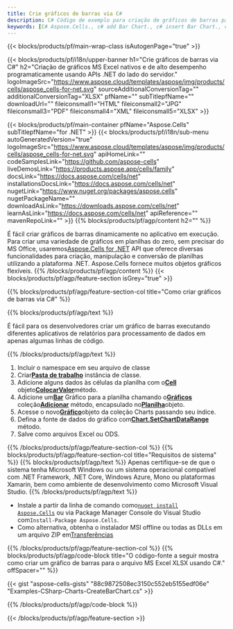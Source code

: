 ```yaml
---
title: Crie gráficos de barras via C#
description: C# Código de exemplo para criação de gráficos de barras para Excel usando a Biblioteca .NET. Use este código para criar um gráfico de barras para MS Excel em VB.NET, Asp.NET ou qualquer aplicativo baseado em .NET.
keywords: [C# Aspose.Cells., c# add Bar Chart., c# insert Bar Chart., c# create Bar Chart]
---
```

{{< blocks/products/pf/main-wrap-class isAutogenPage="true" >}}

{{< blocks/products/pf/i18n/upper-banner h1="Crie gráficos de barras via C#" h2="Criação de gráficos MS Excel nativos e de alto desempenho programaticamente usando APIs .NET do lado do servidor." logoImageSrc="https://www.aspose.cloud/templates/aspose/img/products/cells/aspose_cells-for-net.svg" sourceAdditionalConversionTag="" additionalConversionTag="XLSX" pfName="" subTitlepfName="" downloadUrl="" fileiconsmall1="HTML" fileiconsmall2="JPG" fileiconsmall3="PDF" fileiconsmall4="XML" fileiconsmall5="XLSX" >}}

{{< blocks/products/pf/main-container pfName="Aspose.Cells" subTitlepfName="for .NET" >}}
{{< blocks/products/pf/i18n/sub-menu autoGeneratedVersion="true" logoImageSrc="https://www.aspose.cloud/templates/aspose/img/products/cells/aspose_cells-for-net.svg" apiHomeLink="" codeSamplesLink="https://github.com/aspose-cells" liveDemosLink="https://products.aspose.app/cells/family" docsLink="https://docs.aspose.com/cells/net" installationsDocsLink="https://docs.aspose.com/cells/net" nugetLink="https://www.nuget.org/packages/aspose.cells" nugetPackageName="" downloadAsLink="https://downloads.aspose.com/cells/net" learnAsLink="https://docs.aspose.com/cells/net" apiReference="" mavenRepoLink="" >}}
{{% blocks/products/pf/agp/content h2="" %}}

É fácil criar gráficos de barras dinamicamente no aplicativo em execução. Para criar uma variedade de gráficos em planilhas do zero, sem precisar do MS Office, usaremos[Aspose.Cells for .NET](https://products.aspose.com/cells/net) API que oferece diversas funcionalidades para criação, manipulação e conversão de planilhas utilizando a plataforma .NET. Aspose.Cells fornece muitos objetos gráficos flexíveis.
{{% /blocks/products/pf/agp/content %}}
{{< blocks/products/pf/agp/feature-section isGrey="true" >}}

{{% blocks/products/pf/agp/feature-section-col title="Como criar gráficos de barras via C#" %}}

{{% blocks/products/pf/agp/text %}}

É fácil para os desenvolvedores criar um gráfico de barras executando diferentes aplicativos de relatórios para processamento de dados em apenas algumas linhas de código.

{{% /blocks/products/pf/agp/text %}}

1. Incluir o namespace em seu arquivo de classe
1.  Criar[**Pasta de trabalho**](https://reference.aspose.com/cells/net/aspose.cells/workbook) instância de classe.
1.  Adicione alguns dados às células da planilha com o[**Cell**](https://reference.aspose.com/cells/net/aspose.cells/cell) objeto[**ColocarValor**](https://reference.aspose.com/cells/net/aspose.cells/cell/methods/putvalue/index)método.
1.  Adicione um[**Bar**](https://reference.aspose.com/cells/net/aspose.cells.charts/charttype) Gráfico para a planilha chamando o[**Gráficos**](https://reference.aspose.com/cells/net/aspose.cells.charts/chartcollection) coleção[**Adicionar**](https://reference.aspose.com/cells/net/aspose.cells.charts/chartcollection/methods/add) método, encapsulado no[**Planilha**](https://reference.aspose.com/cells/net/aspose.cells/worksheet)objeto.
1.  Acesse o novo[**Gráfico**](https://reference.aspose.com/cells/net/aspose.cells.charts/chart)objeto da coleção Charts passando seu índice.
1.  Defina a fonte de dados do gráfico com[**Chart.SetChartDataRange**](https://https://reference.aspose.com/cells/net/aspose.cells.charts/chart/methods/setchartdatarange) método.
1. Salve como arquivos Excel ou ODS.

{{% /blocks/products/pf/agp/feature-section-col %}}
{{% blocks/products/pf/agp/feature-section-col title="Requisitos de sistema" %}}
{{% blocks/products/pf/agp/text %}}
Apenas certifique-se de que o sistema tenha Microsoft Windows ou um sistema operacional compatível com .NET Framework, .NET Core, Windows Azure, Mono ou plataformas Xamarin, bem como ambiente de desenvolvimento como Microsoft Visual Studio.
{{% /blocks/products/pf/agp/text %}}
-  Instale a partir da linha de comando como<code><a href="https://downloads.aspose.com/cells/net">nuget install Aspose.Cells</a></code> ou via Package Manager Console do Visual Studio com<code>Install-Package Aspose.Cells</code>.
-  Como alternativa, obtenha o instalador MSI offline ou todas as DLLs em um arquivo ZIP em<a href="https://downloads.aspose.com/cells/net">Transferências</a>

{{% /blocks/products/pf/agp/feature-section-col %}}
{{% blocks/products/pf/agp/code-block title="O código-fonte a seguir mostra como criar um gráfico de barras para o arquivo MS Excel XLSX usando C#." offSpacer="" %}}

{{< gist "aspose-cells-gists" "88c9872508ec3150c552eb5155edf06e" "Examples-CSharp-Charts-CreateBarChart.cs" >}}

{{% /blocks/products/pf/agp/code-block %}}

{{< /blocks/products/pf/agp/feature-section >}}

<!-- aboutfile Starts -->
